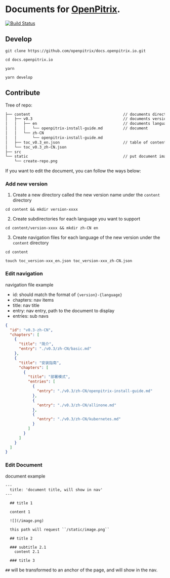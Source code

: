 # Documents for [OpenPitrix](https://github.com/openpitrix/openpitrix).

[![Build Status](https://travis-ci.org/openpitrix/docs.openpitrix.io.svg)](https://travis-ci.org/openpitrix/docs.openpitrix.io)

## Develop

```shell
git clone https://github.com/openpitrix/docs.openpitrix.io.git

cd docs.openpitrix.io

yarn

yarn develop
```

## Contribute

Tree of repo:

```bash
├── content                                         // documents directory
│   ├── v0.3                                        // documents version
│   │   ├── en                                      // documents language 
│   │   │   └── openpitrix-install-guide.md         // document
│   │   └── zh-CN
│   │       └── openpitrix-install-guide.md 
│   ├── toc_v0.3_en.json                            // table of contents, define the page navigation
│   └── toc_v0.3_zh-CN.json
├── src
└── static                                          // put document images here
    └── create-repo.png
```

If you want to edit the document, you can follow the ways below:

### Add new version
 
1. Create a new directory called the new version name under the ``content`` directory

```shell
cd content && mkdir version-xxxx
```

2. Create subdirectories for each language you want to support

```shell
cd content/version-xxxx && mkdir zh-CN en
```

3. Create navigation files for each language of the new version under the ``content`` directory

```shell
cd content

touch toc_version-xxx_en.json toc_version-xxx_zh-CN.json
```

### Edit navigation

navigation file example

- id: should match the format of ``{version}-{language}``
- chapters: nav items
- title: nav title
- entry: nav entry, path to the document to display
- entries: sub navs

```json
{
  "id": "v0.3-zh-CN",
  "chapters": [
    {
      "title": "简介",
      "entry": "./v0.3/zh-CN/basic.md"
    },
    {
      "title": "安装指南",
      "chapters": [
        {
          "title": "部署模式",
          "entries": [
            {
              "entry": "./v0.3/zh-CN/openpitrix-install-guide.md"
            },
            {
              "entry": "./v0.3/zh-CN/allinone.md"
            },
            {
              "entry": "./v0.3/zh-CN/kubernetes.md"
            }
          ]
        }
      ]
    }
  ]
}
```

### Edit Document

document example

```
---
  title: 'document title, will show in nav'
---

  ## title 1

  content 1

  ![](/image.png) 

  this path will request ``/static/image.png``

  ## title 2

  ### subtitle 2.1
    content 2.1
  
  ### title 3
```

`##` will be transformed to an anchor of the page, and will show in the nav.
